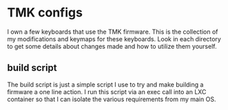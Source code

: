 # TMK configs

I own a few keyboards that use the TMK firmware.  This is the collection of my 
modifications and keymaps for these keyboards.  Look in each directory to get some
details about changes made and how to utilize them yourself.

## build script

The build script is just a simple script I use to try and make building a firmware
a one line action.  I run this script via an exec call into an LXC container so that
I can isolate the various requirements from my main OS.
